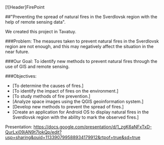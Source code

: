 [![Header]FirePoint

##"Preventing the spread of natural fires in the Sverdlovsk region with the help of remote sensing data".


We created this project in Tavatuy. 


###Problem: The measures taken to prevent natural fires in the Sverdlovsk region are not enough, and this may negatively affect the situation in the near future.


###Our Goal: To identify new methods to prevent natural fires through the use of GIS and remote sensing.


###Objectives: 
- [To determine the causes of fires.]
- [To identify the impact of fires on the environment.]
- [To study methods of fire prevention.]
- [Analyze space images using the QGIS geoinformation system.]
- [Develop new methods to prevent the spread of fires.]
- [Create an application for Android OS to display natural fires in the Sverdlovsk region with the ability to mark the observed fires.]


Presentation: https://docs.google.com/presentation/d/1_zgK6aNFxTxD-QurLxi09iAN9t7lokQp/edit?usp=sharing&ouid=113390799588934179912&rtpof=true&sd=true
